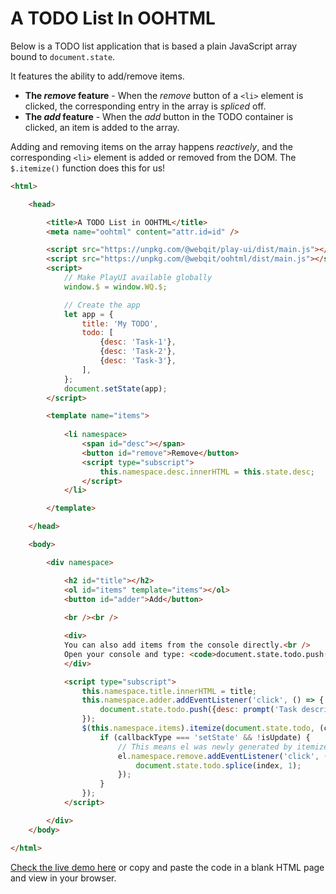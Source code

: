 # A TODO List In OOHTML
Below is a TODO list application that is based a plain JavaScript array bound to `document.state`.

It features the ability to add/remove items.
+ **The *remove* feature** - When the *remove* button of a `<li>` element is clicked, the corresponding entry in the array is *spliced* off.
+ **The *add* feature** - When the *add* button in the TODO container is clicked, an item is added to the array.

Adding and removing items on the array happens *reactively*, and the corresponding `<li>` element is added or removed from the DOM. The `$.itemize()` function does this for us!

```html
<html>

    <head>

        <title>A TODO List in OOHTML</title>
        <meta name="oohtml" content="attr.id=id" />

        <script src="https://unpkg.com/@webqit/play-ui/dist/main.js"></script>
        <script src="https://unpkg.com/@webqit/oohtml/dist/main.js"></script>
        <script>
            // Make PlayUI available globally
            window.$ = window.WQ.$;

            // Create the app
            let app = {
                title: 'My TODO',
                todo: [
                    {desc: 'Task-1'},
                    {desc: 'Task-2'},
                    {desc: 'Task-3'},
                ],
            };
            document.setState(app);
        </script>

        <template name="items">
            
            <li namespace>
                <span id="desc"></span>
                <button id="remove">Remove</button>
                <script type="subscript">
                    this.namespace.desc.innerHTML = this.state.desc;
                </script>
            </li>

        </template>

    </head>

    <body>

        <div namespace>

            <h2 id="title"></h2>
            <ol id="items" template="items"></ol>
            <button id="adder">Add</button>
            
            <br /><br />

            <div>
            You can also add items from the console directly.<br />
            Open your console and type: <code>document.state.todo.push({desc:"New Item"})</code>
            </div>

            <script type="subscript">
                this.namespace.title.innerHTML = title;
                this.namespace.adder.addEventListener('click', () => {
                    document.state.todo.push({desc: prompt('Task description'),});
                });
                $(this.namespace.items).itemize(document.state.todo, (callbackType, el, data, index, isUpdate) => {
                    if (callbackType === 'setState' && !isUpdate) {
                        // This means el was newly generated by itemize()
                        el.namespace.remove.addEventListener('click', () => {
                            document.state.todo.splice(index, 1);
                        });
                    }
                });
            </script>

        </div>
    </body>

</html>
```
 
[Check the live demo here](//webqit.io/tooling/.docs/oohtml/examples/todo/.demos/index.html) or copy and paste the code in a blank HTML page and view in your browser.
